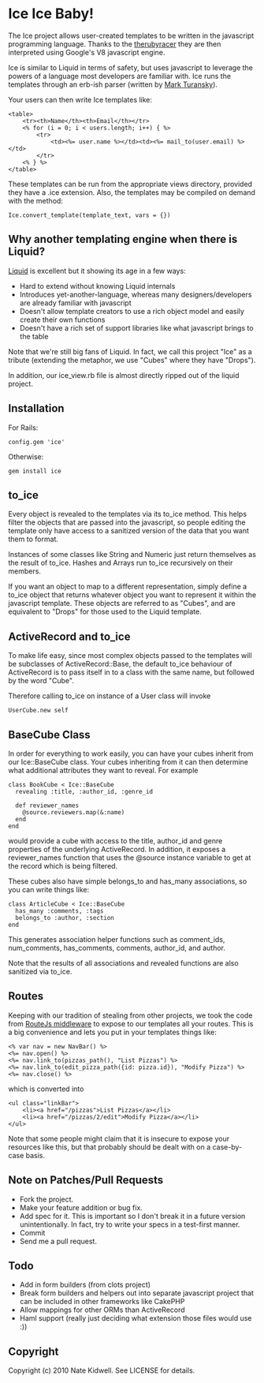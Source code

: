# Ice Ice Baby!

The Ice project allows user-created templates to be written in the javascript programming language.  Thanks to the [therubyracer](http://github.com/cowboyd/therubyracer) they are then interpreted using Google's V8 javascript engine.

Ice is similar to Liquid in terms of safety, but uses javascript to leverage the powers of a language most developers are familiar with.  Ice runs the templates through an erb-ish parser (written by [Mark Turansky](http://blog.markturansky.com/BetterJavascriptTemplates.html)). 

Your users can then write Ice templates like:

    <table>
        <tr><th>Name</th><th>Email</th></tr>
        <% for (i = 0; i < users.length; i++) { %>
            <tr>
                <td><%= user.name %></td><td><%= mail_to(user.email) %></td>
            </tr>
        <% } %>
    </table>

These templates can be run from the appropriate views directory, provided they have a .ice extension.  Also, the templates may be compiled on demand with the method:

    Ice.convert_template(template_text, vars = {})

## Why another templating engine when there is Liquid?

[Liquid](http://github.com/tobi/liquid) is excellent but it showing its age in a few ways:

* Hard to extend without knowing Liquid internals
* Introduces yet-another-language, whereas many designers/developers are already familiar with javascript
* Doesn't allow template creators to use a rich object model and easily create their own functions
* Doesn't have a rich set of support libraries like what javascript brings to the table

Note that we're still big fans of Liquid.  In fact, we call this project "Ice" as a tribute (extending the metaphor, we use "Cubes" where they have "Drops").

In addition, our ice_view.rb file is almost directly ripped out of the liquid project.

## Installation

For Rails:

    config.gem 'ice'

Otherwise:

    gem install ice

## to_ice

Every object is revealed to the templates via its to_ice method.  This helps filter the objects that are passed into the javascript, so people editing the template only have access to a sanitized version of the data that you want them to format.

Instances of some classes like String and Numeric just return themselves as the result of to_ice.  Hashes and Arrays run to_ice recursively on their members.

If you want an object to map to a different representation, simply define a to_ice object that returns whatever object you want to represent it within the javascript template.  These objects are referred to as "Cubes", and are equivalent to "Drops" for those used to the Liquid template.

## ActiveRecord and to_ice

To make life easy, since most complex objects passed to the templates will be subclasses of ActiveRecord::Base, the default to_ice behaviour of ActiveRecord is to pass itself in to a class with the same name, but followed by the word "Cube".

Therefore calling to_ice on instance of a User class will invoke

    UserCube.new self

## BaseCube Class

In order for everything to work easily, you can have your cubes inherit from our Ice::BaseCube class.  Your cubes inheriting from it can then determine what additional attributes they want to reveal.  For example

    class BookCube < Ice::BaseCube
      revealing :title, :author_id, :genre_id

      def reviewer_names
        @source.reviewers.map(&:name)
      end
    end

would provide a cube with access to the title, author_id and genre properties of the underlying ActiveRecord.  In addition, it exposes a reviewer_names function that uses the @source instance variable to get at the record which is being filtered.

These cubes also have simple belongs_to and has_many associations, so you can write things like:

    class ArticleCube < Ice::BaseCube
      has_many :comments, :tags
      belongs_to :author, :section
    end

This generates association helper functions such as comment_ids, num_comments, has_comments, comments, author_id, and author.

Note that the results of all associations and revealed functions are also sanitized via to_ice.

## Routes

Keeping with our tradition of stealing from other projects, we took the code from [RouteJs middleware](http://coderack.org/users/kossnocorp/middlewares/88-routesjs) to expose to our templates all your routes.  This is a big convenience and lets you put in your templates things like:

    <% var nav = new NavBar() %>
    <%= nav.open() %>
    <%= nav.link_to(pizzas_path(), "List Pizzas") %>
    <%= nav.link_to(edit_pizza_path({id: pizza.id}), "Modify Pizza") %>
    <%= nav.close() %>

which is converted into

    <ul class="linkBar">
        <li><a href="/pizzas">List Pizzas</a></li>
        <li><a href="/pizzas/2/edit">Modify Pizza</a></li>
    </ul>

Note that some people might claim that it is insecure to expose your resources like this, but that probably should be dealt with on a case-by-case basis.

## Note on Patches/Pull Requests

* Fork the project.
* Make your feature addition or bug fix.
* Add spec for it. This is important so I don't break it in a future version unintentionally.  In fact, try to write your specs in a test-first manner.
* Commit
* Send me a pull request.

## Todo

* Add in form builders (from clots project)
* Break form builders and helpers out into separate javascript project that can be included in other frameworks like CakePHP
* Allow mappings for other ORMs than ActiveRecord
* Haml support (really just deciding what extension those files would use :))

## Copyright

Copyright (c) 2010 Nate Kidwell. See LICENSE for details.
